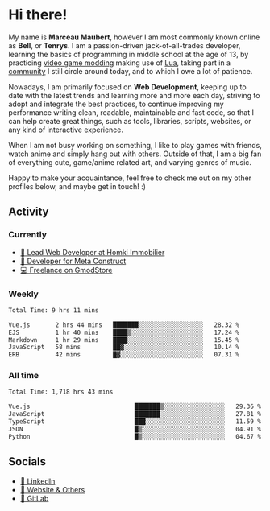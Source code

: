 # Hi there!

My name is **Marceau Maubert**, however I am most commonly known online as **Bell**, or **Tenrys**. I am a passion-driven jack-of-all-trades developer, learning the basics of programming in middle school at the age of 13, by practicing [video game modding](https://garrysmod.com) making use of [Lua](https://lua.org), taking part in a [community](https://metastruct.net) I still circle around today, and to which I owe a lot of patience.

Nowadays, I am primarily focused on **Web Development**, keeping up to date with the latest trends and learning more and more each day, striving to adopt  and integrate the best practices, to continue improving my performance writing clean, readable, maintainable and fast code, so that I can help create great things, such as tools, libraries, scripts, websites, or any kind of interactive experience.

When I am not busy working on something, I like to play games with friends, watch anime and simply hang out with others. Outside of that, I am a big fan of everything cute, game/anime related art, and varying genres of music.

Happy to make your acquaintance, feel free to check me out on my other profiles below, and maybe get in touch! :)

## Activity

### Currently

- [🏢 Lead Web Developer at Homki Immobilier](https://homki-immobilier.com)
- [🎈 Developer for Meta Construct](https://metastruct.net)
- [💻 Freelance on GmodStore](https://www.gmodstore.com/users/Tenrys)

### Weekly
<!--START_SECTION:wakaWeekly-->

```txt
Total Time: 9 hrs 11 mins

Vue.js       2 hrs 44 mins   ███████░░░░░░░░░░░░░░░░░░   28.32 %
EJS          1 hr 40 mins    ████▒░░░░░░░░░░░░░░░░░░░░   17.24 %
Markdown     1 hr 29 mins    ████░░░░░░░░░░░░░░░░░░░░░   15.45 %
JavaScript   58 mins         ██▓░░░░░░░░░░░░░░░░░░░░░░   10.14 %
ERB          42 mins         █▓░░░░░░░░░░░░░░░░░░░░░░░   07.31 %
```

<!--END_SECTION:wakaWeekly-->

### All time
<!--START_SECTION:wakaTotal-->

```txt
Total Time: 1,718 hrs 43 mins

Vue.js                             ███████▒░░░░░░░░░░░░░░░░░   29.36 %
JavaScript                         ███████░░░░░░░░░░░░░░░░░░   27.81 %
TypeScript                         ███░░░░░░░░░░░░░░░░░░░░░░   11.59 %
JSON                               █▒░░░░░░░░░░░░░░░░░░░░░░░   04.91 %
Python                             █▒░░░░░░░░░░░░░░░░░░░░░░░   04.67 %
```

<!--END_SECTION:wakaTotal-->

## Socials

- [👔 LinkedIn](https://www.linkedin.com/in/marceau-maubert)
- [🔗 Website & Others](https://bell.moe)
- [🦊 GitLab](https://gitlab.com/Tenrys)
